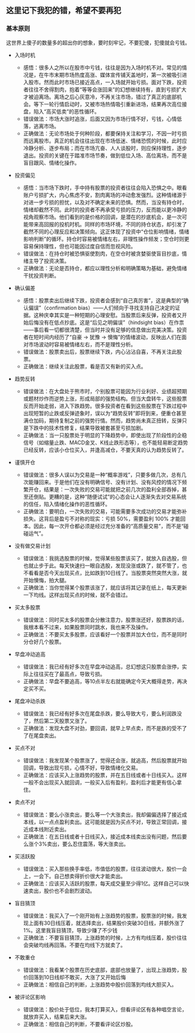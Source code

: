 ## 这里记下我犯的错，希望不要再犯

### 基本原则
这世界上傻子的数量多的超出你的想象，要时刻牢记，不要犯傻，犯傻就会亏钱。

- 入场时机
  - 感悟：很多人之所以在股市中亏钱，往往是因为入场时机不对。常见的情况是，在牛市末期市场热度高涨、媒体宣传铺天盖地时，第一次被吸引进入股市。然而此时市场已接近高点，一入场就开始亏损。面对下跌，投资者往往不舍得割肉，抱着“等等会涨回来”的幻想继续持有，直到亏损扩大才被迫离场。离场之后心灰意冷，不再关注市场，错过了真正的底部机会。等下一轮行情启动时，又被市场热情吸引重新进场，结果再次高位接盘，陷入“高买低卖”的恶性循环。
  - 错误做法：市场大涨时追涨，后面又因为市场行情不好，亏钱，心情低落，逃离市场。
  - 正确做法：无论市场处于何种阶段，都要保持关注和学习，不因一时亏损而远离股市。真正的机会往往出现在市场低迷、情绪恐慌的时候，此时应冷静分析、逐步布局；而在市场亢奋、人人谈股时，则应保持理性，逐步退出。投资的关键在于踏准市场节奏，做到低位入场、高位离场，而不是盲目跟风、情绪化操作。

- 投资偏见
  - 感悟：当市场下跌时，手中持有股票的投资者往往会陷入恐惧之中。眼看账户亏损扩大，内心焦虑不安，割肉离场的冲动愈发强烈。这种情绪源于对进一步亏损的担忧，以及对不确定未来的恐惧。然而，当没有持仓时，情绪却截然不同。此时的投资者不再承受亏损的压力，反而能以更冷静的视角观察市场。他们看到的是价格的回调，是潜在的抄底机会，是一次可能带来高回报的投机时机。同样的市场环境，不同的持仓状态，却引发了截然不同的心理反应和决策倾向。这正体现了投资中“仓位影响情绪，情绪影响判断”的循环。持仓时容易被情绪左右，非理性操作频发；空仓时则更容易保持理性，但也可能因过度自信而忽视风险。
  - 错误做法：在持仓时被恐惧驱使割肉，在空仓时被贪婪驱使盲目抄底，情绪主导了投资决策。
  - 正确做法：无论是否持仓，都应以理性分析和明确策略为基础，避免情绪干扰投资判断。

- 确认偏差
  - 感悟：股票卖出后继续下跌，投资者会感到“自己真厉害”，这是典型的“确认偏误”（confirmation bias）——人们倾向于寻找支持自己决定的证据。这种庆幸其实是一种短期的心理安慰。当股票后来反弹，投资者又开始后悔没有在低点抄底。这是“后见之明偏误”（hindsight bias）在作祟——事后看一切都很清楚，但当时并没有足够的信息做出完美决策。投资者在短时间内经历了“自豪 → 犹豫 → 懊悔”的情绪波动，反映出人们在面对市场波动时容易被情绪左右，而不是理性分析。
  - 错误做法：股票卖出后，股票继续下跌，内心沾沾自喜，不再关注此股票。
  - 正确做法：继续关注此股票，看是否又有新的买入点。

- 趋势反转
  - 错误做法：在大盘处于熊市时，个别股票可能因为行业利好、业绩超预期或题材炒作而逆势上涨，形成局部的强势结构。但当大盘转牛，这些股票反而开始走弱，进入下跌趋势。很多投资者在看到这些股票在下跌过程中出现短暂的止跌或反弹迹象时，误以为“趋势反转”即将到来，便重仓甚至满仓加码，期待复制之前的强势行情。然而，趋势尚未真正扭转，反弹只是下跌中的技术性修复，结果导致被套甚至亏损加剧。
  - 正确做法：当一只股票处于明显的下降趋势中，即使出现了阶段性的企稳信号（如缩量止跌、MACD金叉、K线止跌形态等），也不能轻易断定趋势已经反转，应该小仓位买入，并逢高减仓，不要天真的认为趋势反转了。

- 谨慎开仓
  - 错误做法：很多人误以为交易是一种“概率游戏”，只要多做几次，总有几次能赚回来。于是他们在没有明确信号、没有计划、没有风控的情况下频繁开仓，结果是：一次失败的交易可能就把之前几次的盈利全部吞掉，甚至还倒贴。更糟的是，这种“随便试试”的心态会让人逐渐失去对交易系统的信任，陷入情绪化操作的恶性循环。
  - 正确做法：要明白，一次失败的交易，可能需要多次成功的交易才能弥补损失。这背后是盈亏不对称的现实：亏损 50%，需要盈利 100% 才能回本。因此，每一次开仓都必须是经过充分准备的“高质量交易”，而不是“碰碰运气”。
  
- 没有做交易计划
  - 错误做法：我挑选股票的时候，觉得某些股票该买了，就放入自选股，但也就止步于此。每天快速扫一眼自选股，发现没涨或跌了，就不管了，也不看看是否今天出现买点，比如跌到10日线了。当股票突然突然大涨，就开始懊悔，拍大腿。
  - 正确做法：当你觉得某个股票该涨了，就应该将其记录在纸上，每天更新一下均线。这样出现买点的时候，就不会错过。

- 买太多股票
  - 错误做法：同时买太多的股票会分散注意力，股票涨还好，股票跌的话，我根本看不过来，如果股票同时跳水，我也来不及操作。 
  - 正确做法：不要买太多股票，应该看好一个股票并加大仓位，而不是同时分仓好几个股票。

- 早盘冲动追高
  - 错误做法：我已经有好多次在早盘冲动追高，总幻想这只股票会涨停，实际上往往买在了最高点，导致亏损。 
  - 正确做法：早盘不要追高，等10点半左右就能确定今天大概得走势，再决定买不买。

- 尾盘冲动杀跌
  - 错误做法：我已经有好多次在尾盘杀跌，要么导致大亏，要么利润跌没了，然后第二天股票又涨了。
  - 正确做法：发现大盘不对劲，要回调，就早上早点卖，而不是跌的受不了了在尾盘卖出。
 
- 买点不对
  - 错误做法：我发现某个股票涨了，觉得还会涨，就追高，然后股票就开始回调，导致出现亏损，心情不好，导致情绪化交易。
  - 正确做法：应该买入上涨趋势的股票，并在五日线或者十日线买入。这样一般不会出现买入就回调，一般买入后有盈利，盈利后才能更有信心拿住。
 
- 卖点不对
  - 错误做法：要么小涨卖出，要么等一个大涨卖出，我却偏偏选择了接近成本线，以一点点盈利卖出。这可能就是因为买点不对，导致正常回调，接近成本线附近卖出。
  - 正确做法：在五日线或者十日线买入，接近成本线卖出没有问题，然后要么涨个3%卖出，要么忍住震荡，等大涨卖出。
 
- 买活跃股
  - 错误做法：买入那些换手率低，市值低的股票，往往波动很大，股价一会上，一会下。自己想卖得折价很大才能卖出。
  - 正确做法：应该买入活跃的股票，每天成交量至少得1亿。这样自己可以快速卖出，股价也不会剧烈波动。
 
- 盲目猜顶
  - 错误做法：我买入了一个刚开始有上涨趋势的股票，股票涨的时候，我发现上面有30日线压着，就选择卖出，结果股价突破30日线，并额外涨了1%。这里我盲目猜顶，导致少赚了不少钱
  - 正确做法：不要盲目猜顶，上涨趋势的时候，上方有均线压着，股价往往会突破均线再回落。不要在均线下方就卖了。
 
- 不敢重仓
  - 错误做法：我看某个股票在历史底部，底部也放量了，出现上涨趋势，股价回落到10日线却不敢买，大涨了又开始后悔
  - 正确做法：相信自己的判断，上涨趋势中股价回落到均线大胆买入。

- 被评论区影响
  - 错误做法：股价处于低位，我本打算买入，但看评论区有各种唱空言论，就放弃买入，结果后来大涨。
  - 正确做法：相信自己的判断，不要看评论区炒股。
  
  

